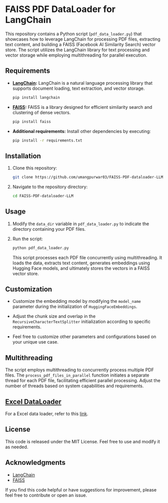 
# FAISS PDF DataLoader for LangChain

This repository contains a Python script (`pdf_data_loader.py`) that showcases how to leverage LangChain for processing PDF files, extracting text content, and building a FAISS (Facebook AI Similarity Search) vector store. The script utilizes the LangChain library for text processing and vector storage while employing multithreading for parallel execution.

## Requirements

- **[LangChain](https://github.com/langchain-ai):** LangChain is a natural language processing library that supports document loading, text extraction, and vector storage.

  ```bash
  pip install langchain
  ```

- **[FAISS](https://github.com/facebookresearch/faiss):** FAISS is a library designed for efficient similarity search and clustering of dense vectors.

  ```bash
  pip install faiss
  ```

- **Additional requirements:** Install other dependencies by executing:

  ```bash
  pip install -r requirements.txt
  ```

## Installation

1. Clone this repository:

    ```bash
    git clone https://github.com/umangpurwar03/FAISS-PDF-dataloader-LLM
    ```

2. Navigate to the repository directory:

    ```bash
    cd FAISS-PDF-dataloader-LLM
    ```

## Usage

1. Modify the `data_dir` variable in `pdf_data_loader.py` to indicate the directory containing your PDF files.

2. Run the script:

    ```bash
    python pdf_data_loader.py
    ```

    This script processes each PDF file concurrently using multithreading. It loads the data, extracts text content, generates embeddings using Hugging Face models, and ultimately stores the vectors in a FAISS vector store.

## Customization

- Customize the embedding model by modifying the `model_name` parameter during the initialization of `HuggingFaceEmbeddings`.

- Adjust the chunk size and overlap in the `RecursiveCharacterTextSplitter` initialization according to specific requirements.

- Feel free to customize other parameters and configurations based on your unique use case.

## Multithreading

The script employs multithreading to concurrently process multiple PDF files. The `process_pdf_files_in_parallel` function initiates a separate thread for each PDF file, facilitating efficient parallel processing. Adjust the number of threads based on system capabilities and requirements.

## [Excel DataLoader](https://github.com/umangpurwar03/FAISS-Excel-dataloader-LLM)

For a Excel data loader, refer to this [link](https://github.com/umangpurwar03/FAISS-Excel-dataloader-LLM).

## License

This code is released under the MIT License. Feel free to use and modify it as needed.

## Acknowledgments

- [LangChain](https://github.com/langchain-ai)
- [FAISS](https://github.com/facebookresearch/faiss)

If you find this code helpful or have suggestions for improvement, please feel free to contribute or open an issue.

